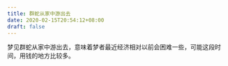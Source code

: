 ```yaml
---
title: 群蛇从家中游出去
date: 2020-02-15T20:54:12+08:00
draft: false
---
```


梦见群蛇从家中游出去，意味着梦者最近经济相对以前会困难一些，可能这段时间，用钱的地方比较多。
